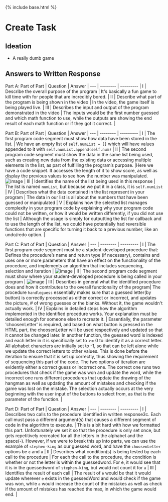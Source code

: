 {% include base.html %}

# Create Task
##  Ideation
- A really dumb game

## Answers to Written Response

Part A:
Part of Part | Question | Answer | 
--- | -------- | --------- |
I | Describe the overall purpose of the program | It's basically a fun game to kill time with for people that are incredibly bored. |
II | Describe what part of the program is being shown in the video | In the video, the game itself is being played live. |
III | Describes the input and output of the program demonstrated in the video | The inputs would be the first number guessed and which math function to use, while the outputs are showing the end result of each math function or if they got it correct. |

Part B:
Part of Part | Question | Answer | 
--- | -------- | --------- |
I | The first program code segment must show how data have been stored in the list. | We have an empty list of ```self.numList = []``` which will have values appended to it with ```self.numList.append(self.num)``` |
II | The second program code segment must show the data in the same list being used, such as creating new data from the existing data or accessing multiple elements in the list, as part of fulfilling the program’s purpose. |Here we have a code snippet. It accesses the length of it to show score, as well as display the previous values to see how the number was manipulated. ![image](https://user-images.githubusercontent.com/45216311/163830841-8d9ab251-537d-4101-ae88-20f9eb8090d3.png)
 |
III | Identifies the name of the list being used in this response | The list is named ```numList```, but because we put it in a class, it is ```self.numList``` |
IV | Describes what the data contained in the list represent in your program | The data in our list is all about the numbers that have been guessed or manipulated |
V | Explains how the selected list manages complexity in your program code by explaining why your program code could not be written, or how it would be written differently, if you did not use the list | Although the usage is simply for outputting the list for callback and to use the length of the list, we could have potentially had reversible functions that are specific for turning it back to a previous number, like an undo/redo option. |

Part C:
Part of Part | Question | Answer | 
--- | -------- | --------- |
I | The first program code segment must be a student-developed procedure that: Defines the procedure’s name and return type (if necessary), contains and uses one or more parameters that have an effect on the functionality of the procedure, and implements an algorithm that includes sequencing, selection and iteration | ![image](https://user-images.githubusercontent.com/45216311/163832052-c1ddb790-1813-4f1e-975f-de74b14c6f80.png) |
II | The second program code segment must show where your student-developed procedure is being called in your program | ![image](https://user-images.githubusercontent.com/45216311/154349757-b2351e78-7305-4bf2-9e67-4a081eae81d0.png) |
III |  Describes in general what the identified procedure does and how it contributes to the overall functionality of the program| The procedure `handleguess` essentially makes sure that a guessed letter(by button) is correctly processed as either correct or incorrect, and updates the picture, # of wrong guesses or the blanks. Without it, the game wouldn't actually work. |
IV | Explains in detailed steps how the algorithm implemented in the identified procedure works. Your explanation must be detailed enough for someone else to recreate it. | Essentially, the parameter 'choosenLetter' is required, and based on what button is pressed in the HTML part, the choosenLetter will be used respectively and updated so that it cannot be changed later. In another function, the guessed word is indexed and each letter in it is specifically set to >= 0 to identify it as a correct letter. All alphabet characters are initially set to -1, so that can be left alone while we update the correct letters to other values. This is done before the iteration to ensure that it is set up correctly, thus showing the requirement of sequencing this part of the code. The two options of iteration are evidently either a correct guess or incorrect one. The correct one runs two procedures that check if the game was won and update the word, while the incorrect one runs different procedures that update the drawing of the hangman as well as updating the amount of mistakes and checking if the game was lost on the mistake. The selection actually occurs at the very beginning with the user input of the buttons to select from, as that is the parameter of the function.  |

Part D:
Part of Part | Question | Answer | 
--- | -------- | --------- |
I | Describes two calls to the procedure identified in written response3c. Each call must pass a different argument(s) that causes a different segment of code in the algorithm to execute. | This is a bit hard with how we formatted this part. Unfortunately we set it so that the procedure is only set once, but gets repetitively recreated for all the letters in the alphabet and the space(-). However, if we were to break this up into parts, we can use the example of `stephen-king` as our guessed word, and have the `choosenLetter` options be `e` and `a`  |
II |  Describes what condition(s) is being tested by each call to the procedure | For each the call to the procedure, the condition is whether or not the letter is within the guessedword. For e, it would see that it is in the guessedword of `stephen-king`, but would not count it for `a` |
III | Identifies the result of each call | The result of `e` would be that it would update wherever `e` exists in the guessedWord and would check if the game was won, while `a` would increase the count of the mistakes as well as check if the amount of mistakes has reached the max, in which the game would end. |